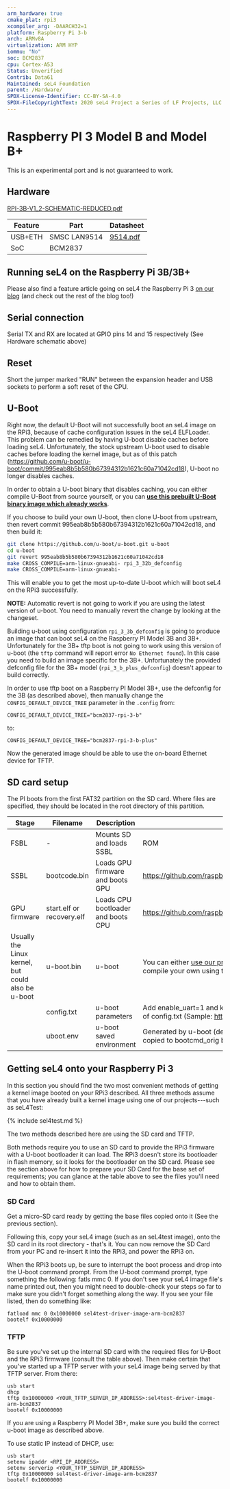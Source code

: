```yaml
---
arm_hardware: true
cmake_plat: rpi3
xcompiler_arg: -DAARCH32=1
platform: Raspberry Pi 3-b
arch: ARMv8A
virtualization: ARM HYP
iommu: "No"
soc: BCM2837
cpu: Cortex-A53
Status: Unverified
Contrib: Data61
Maintained: seL4 Foundation
parent: /Hardware/
SPDX-License-Identifier: CC-BY-SA-4.0
SPDX-FileCopyrightText: 2020 seL4 Project a Series of LF Projects, LLC.
---
```


# Raspberry PI 3 Model B and Model B+

This is an experimental port and is not guaranteed to work.

## Hardware

[RPI-3B-V1_2-SCHEMATIC-REDUCED.pdf](https://www.raspberrypi.org/documentation/hardware/raspberrypi/schematics/RPI-3B-V1_2-SCHEMATIC-REDUCED.pdf)

|Feature |Part |Datasheet |
|-|-|-|
|USB+ETH |SMSC LAN9514|[9514.pdf](http://ww1.microchip.com/downloads/en/DeviceDoc/9514.pdf)|
|SoC |BCM2837 | |

## Running seL4 on the Raspberry Pi 3B/3B+


Please also find a feature article going on seL4 the Raspberry Pi 3
[on our blog](https://research.csiro.au/tsblog/sel4-raspberry-pi-3/) (and check out the rest of the blog too!)

## Serial connection
 Serial TX and RX are located at GPIO pins 14 and
15 respectively (See Hardware schematic above)

## Reset
Short the jumper marked "RUN" between the expansion header and USB sockets to
perform a soft reset of the CPU.

## U-Boot


Right now, the default U-Boot will not successfully boot an seL4 image
on the RPi3, because of cache configuration issues in the seL4
ELFLoader. This problem can be remedied by having U-boot disable caches
before loading seL4. Unfortunately, the stock upstream U-boot used to
disable caches before loading the kernel image, but as of this patch
(<https://github.com/u-boot/u-boot/commit/995eab8b5b580b67394312b1621c60a71042cd18>),
U-boot no longer disables caches.

In order to obtain a U-boot binary that disables caching, you can either
compile U-Boot from source yourself, or you can
**[use this prebuilt U-Boot binary image which already works](https://sel4.systems/Info/Docs/u-boot-working-rpi3-32bit-v2017.11.bin)**.

If you choose to build your own U-boot, then clone U-boot from upstream,
then revert commit 995eab8b5b580b67394312b1621c60a71042cd18, and then
build it:
```bash
git clone https://github.com/u-boot/u-boot.git u-boot
cd u-boot
git revert 995eab8b5b580b67394312b1621c60a71042cd18
make CROSS_COMPILE=arm-linux-gnueabi- rpi_3_32b_defconfig
make CROSS_COMPILE=arm-linux-gnueabi-
```

This will enable you to get the most up-to-date U-boot which will boot
seL4 on the RPi3 successfully.

**NOTE:** Automatic revert is not going to work if you are using the
latest version of u-boot. You need to manually revert the change by
looking at the changeset.

Building u-boot using configuration `rpi_3_3b_defconfig` is going to
produce an image that can boot seL4 on the Raspberry PI Model 3B and
3B+. Unfortunately for the 3B+ tftp boot is not going to work using
this version of u-boot (the `tftp` command will report error
`No Ethernet found`).
In this case you need to build an image specific for the 3B+.
Unfortunately the provided defconfig file for the 3B+ model
(`rpi_3_b_plus_defconfig`) doesn't appear to build correctly.

In order to use tftp boot on a Raspberry PI Model 3B+, use the
defconfig for the 3B (as described above), then manually change the
`CONFIG_DEFAULT_DEVICE_TREE` parameter in the `.config` from:
```
CONFIG_DEFAULT_DEVICE_TREE="bcm2837-rpi-3-b"
```
to:
```
CONFIG_DEFAULT_DEVICE_TREE="bcm2837-rpi-3-b-plus"
```
Now the generated image should be able to use the on-board
Ethernet device for TFTP.



## SD card setup
 The PI boots from the first FAT32 partition on the
SD card. Where files are specified, they should be located in the root
directory of this partition.

|Stage |Filename |Description |Source|
|-|-|-|-|
|FSBL |- |Mounts SD and loads SSBL |ROM |
|SSBL |bootcode.bin|Loads GPU firmware and boots GPU|<https://github.com/raspberrypi/firmware/tree/master/boot> |
|GPU firmware |start.elf or recovery.elf |Loads CPU bootloader and boots CPU |<https://github.com/raspberrypi/firmware/tree/master/boot> |
|Usually the Linux kernel, but could also be u-boot |u-boot.bin |u-boot| You can either [use our prebuilt U-boot which works](https://sel4.systems/Info/Docs/u-boot-working-rpi3-32bit-v2017.11.bin), or compile your own using the instructions above |
||config.txt|u-boot parameters |Add enable_uart=1 and kernel=u-boot.bin to the bottom of config.txt (Sample: <http://codepad.org/ykVYFSyP>) |
||uboot.env |u-boot saved environment |Generated by u-boot (default environment) bootcmd copied to bootcmd_orig bootcmd and bootdelay removed |

## Getting seL4 onto your Raspberry Pi 3
In this section you should
find the two most convenient methods of getting a kernel image booted on
your RPi3 described. All three methods assume that you have already
built a kernel image using one of our projects---such as seL4Test:

{% include sel4test.md %}

The two methods described here are using the SD card and TFTP.

Both methods require you to use an SD card to provide the RPi3 firmware
with a U-boot bootloader it can load. The RPi3 doesn't store its
bootloader in flash memory, so it looks for the bootloader on the SD
card. Please see the section above for how to prepare your SD Card for
the base set of requirements; you can glance at the table above to see
the files you'll need and how to obtain them.

### SD Card
 Get a micro-SD card ready by getting the base files
copied onto it (See the previous section).

Following this, copy your seL4 image (such as an seL4test image), onto
the SD card in its root directory - that's it. You can now remove the SD
Card from your PC and re-insert it into the RPi3, and power the RPi3 on.

When the RPi3 boots up, be sure to interrupt the boot process and drop
into the U-boot command prompt. From the U-boot command prompt, type
something the following: fatls mmc 0. If you don't see your seL4 image
file's name printed out, then you might need to double-check your steps
so far to make sure you didn't forget something along the way. If you
see your file listed, then do something like:
```
fatload mmc 0 0x10000000 sel4test-driver-image-arm-bcm2837
bootelf 0x10000000
```

### TFTP


Be sure you've set up the internal SD card with the required files for
U-Boot and the RPi3 firmware (consult the table above). Then make
certain that you've started up a TFTP server with your seL4 image being
served by that TFTP server. From there:
```
usb start
dhcp
tftp 0x10000000 <YOUR_TFTP_SERVER_IP_ADDRESS>:sel4test-driver-image-arm-bcm2837
bootelf 0x10000000
```

If you are using a Raspberry PI Model 3B+, make sure you build the
correct u-boot image as described above.

To use static IP instead of DHCP, use:
```
usb start
setenv ipaddr <RPI_IP_ADDRESS>
setenv serverip <YOUR_TFTP_SERVER_IP_ADDRESS>
tftp 0x10000000 sel4test-driver-image-arm-bcm2837
bootelf 0x10000000
```
